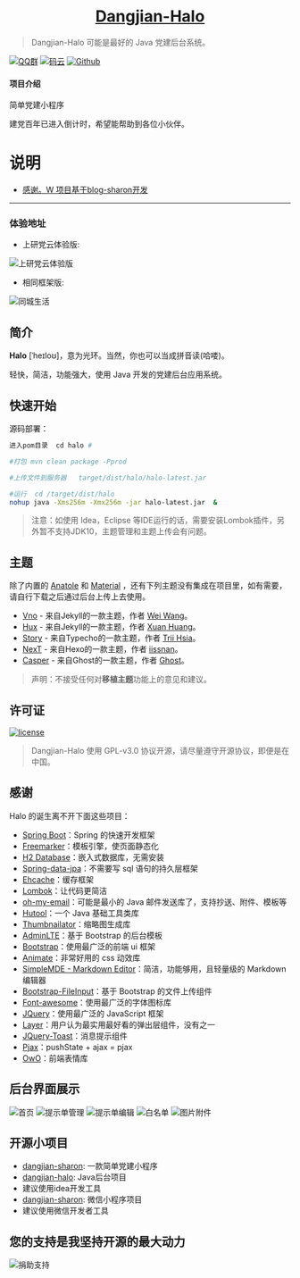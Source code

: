 <h1 align="center"><a href="https://github.com/JunYongHuang/dangjian-sharon" target="_blank">Dangjian-Halo</a></h1>

> Dangjian-Halo 可能是最好的 Java 党建后台系统。


[![QQ群](https://img.shields.io/badge/QQ%E7%BE%A4-723201457-yellowgreen.svg)](https://jq.qq.com/?_wv=1027&k=19odMmjy)
[![码云](https://img.shields.io/badge/Gitee-%E7%A0%81%E4%BA%91-yellow.svg)](https://gitee.com/hjy1234123/dangjian-sharon)
[![Github](https://img.shields.io/badge/Github-Github-red.svg)](https://github.com/JunYongHuang/dangjian-sharon)

#### 项目介绍
简单党建小程序

建党百年已进入倒计时，希望能帮助到各位小伙伴。

# 说明
- [感谢。W 项目基于blog-sharon开发](https://gitee.com/qinxuewu/blog-sharon/tree/master/blog-halo)

------------------------------
### 体验地址
- 上研党云体验版:

![上研党云体验版](https://images.gitee.com/uploads/images/2021/0408/131609_d86447b1_893422.png "微信图片_20210408131535.png")
- 相同框架版:

![同城生活](https://images.gitee.com/uploads/images/2021/0408/142504_1a6edb0b_893422.jpeg "0.jpg")

## 简介

**Halo** [ˈheɪloʊ]，意为光环。当然，你也可以当成拼音读(哈喽)。

轻快，简洁，功能强大，使用 Java 开发的党建后台应用系统。



## 快速开始

源码部署：
```bash
进入pom目录  cd halo # 

#打包 mvn clean package -Pprod  

#上传文件到服务器   target/dist/halo/halo-latest.jar

#运行  cd /target/dist/halo
nohup java -Xms256m -Xmx256m -jar halo-latest.jar  &
```



> 注意：如使用 Idea，Eclipse 等IDE运行的话，需要安装Lombok插件，另外暂不支持JDK10，主题管理和主题上传会有问题。



## 主题

除了内置的 [Anatole](https://github.com/hi-caicai/farbox-theme-Anatole) 和 [Material](https://github.com/viosey/hexo-theme-material) ，还有下列主题没有集成在项目里，如有需要，请自行下载之后通过后台上传上去使用。

- [Vno](https://github.com/ruibaby/vno-halo) - 来自Jekyll的一款主题，作者 [Wei Wang](https://onevcat.com/)。
- [Hux](https://github.com/ruibaby/hux-halo) - 来自Jekyll的一款主题，作者 [Xuan Huang](https://huangxuan.me/)。
- [Story](https://github.com/ruibaby/story-halo) - 来自Typecho的一款主题，作者 [Trii Hsia](https://yumoe.com/)。
- [NexT](https://github.com/ruibaby/next-halo) - 来自Hexo的一款主题，作者 [iissnan](https://notes.iissnan.com/)。
- [Casper](https://github.com/ruibaby/casper-halo) - 来自Ghost的一款主题，作者 [Ghost](https://github.com/TryGhost)。

> 声明：不接受任何对**移植主题**功能上的意见和建议。

## 许可证

[![license](https://img.shields.io/github/license/ruibaby/halo.svg?style=flat-square)](https://github.com/JunYongHuang/dangjian-sharon/blob/master/LICENSE)

> Dangjian-Halo 使用 GPL-v3.0 协议开源，请尽量遵守开源协议，即便是在中国。

## 感谢

Halo 的诞生离不开下面这些项目：

- [Spring Boot](https://github.com/spring-projects/spring-boot)：Spring 的快速开发框架
- [Freemarker](https://freemarker.apache.org/)：模板引擎，使页面静态化
- [H2 Database](https://github.com/h2database/h2database)：嵌入式数据库，无需安装
- [Spring-data-jpa](https://github.com/spring-projects/spring-data-jpa.git)：不需要写 sql 语句的持久层框架
- [Ehcache](http://www.ehcache.org/)：缓存框架
- [Lombok](https://www.projectlombok.org/)：让代码更简洁
- [oh-my-email](https://github.com/biezhi/oh-my-email)：可能是最小的 Java 邮件发送库了，支持抄送、附件、模板等
- [Hutool](https://github.com/looly/hutool)：一个 Java 基础工具类库
- [Thumbnailator](https://github.com/coobird/thumbnailator)：缩略图生成库
- [AdminLTE](https://github.com/almasaeed2010/AdminLTE)：基于 Bootstrap 的后台模板
- [Bootstrap](https://github.com/twbs/bootstrap.git)：使用最广泛的前端 ui 框架
- [Animate](https://github.com/daneden/animate.css.git)：非常好用的 css 动效库
- [SimpleMDE - Markdown Editor](https://github.com/sparksuite/simplemde-markdown-editor)：简洁，功能够用，且轻量级的 Markdown 编辑器
- [Bootstrap-FileInput](https://github.com/kartik-v/bootstrap-fileinput.git)：基于 Bootstrap 的文件上传组件
- [Font-awesome](https://github.com/FortAwesome/Font-Awesome.git)：使用最广泛的字体图标库
- [JQuery](https://github.com/jquery/jquery.git)：使用最广泛的 JavaScript 框架
- [Layer](https://github.com/sentsin/layer.git)：用户认为最实用最好看的弹出层组件，没有之一
- [JQuery-Toast](https://github.com/kamranahmedse/jquery-toast-plugin)：消息提示组件
- [Pjax](https://github.com/defunkt/jquery-pjax.git)：pushState + ajax = pjax
- [OwO](https://github.com/DIYgod/OwO)：前端表情库


## 后台界面展示


![首页](https://images.gitee.com/uploads/images/2021/0408/145551_37b1bc04_893422.png "12.png")
![提示单管理](https://images.gitee.com/uploads/images/2021/0408/145608_31a0b480_893422.png "13.png")
![提示单编辑](https://images.gitee.com/uploads/images/2021/0408/145617_25689d26_893422.jpeg "14.jpg")
![白名单](https://images.gitee.com/uploads/images/2021/0408/145624_af55e621_893422.png "15.png")
![图片附件](https://images.gitee.com/uploads/images/2021/0408/145633_82100f48_893422.png "16.png")

## 开源小项目
- [dangjian-sharon](https://github.com/JunYongHuang/dangjian-sharon):   一款简单党建小程序
- [dangjian-halo](https://github.com/JunYongHuang/dangjian-sharon/dangjian-halo):  Java后台项目 
- 建议使用idea开发工具
- [dangjian-sharon](https://github.com/JunYongHuang/dangjian-sharon/dangjian-sharon): 微信小程序项目
- 建议使用微信开发者工具

## 您的支持是我坚持开源的最大动力

![捐助支持](https://images.gitee.com/uploads/images/2021/0408/142645_bba4c69b_893422.jpeg "8.jpg")